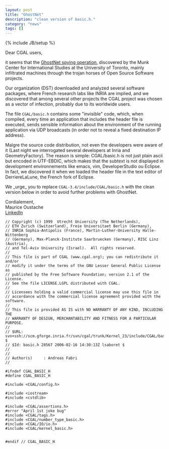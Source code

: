 ```yaml
---
layout: post
title: "GhostNet"
description: "clean version of basic.h."
category: "news"
tags: []
---
```

{% include JB/setup %}

<p>
Dear CGAL users,
</p>

<p>
it seems that the <a href="http://en.wikipedia.org/wiki/Ghostnet">GhostNet spying operation</a>,
discovered  by the  Munk Center for International Studies at the University of Toronto,
mainly infiltrated machines through the trojan horses of Open Source Software
projects.
</p>

<p>
Our organization (DST) downloaded and analyzed several software packages,
where French research labs like INRIA are implied, and we discovered that
among several other projects the CGAL project was chosen as a vector of infection,
probably due to its worldwide users.
</p>

<p>
The file <code>CGAL/basic.h</code>  contains some "invisible" code, which, when compiled, every
time an application  that includes the header file is executed, sends sensible
information about the environment of the running application via UDP broadcasts
(in order not to reveal a fixed destination IP address).
</p>

<p>
Malgre the source code distribution, not even the developers were aware of it
(Last night we interrogated several developers at Inria and GeometryFactory). The
reason is simple: CGAL/basic.h is not just plain ascii but encoded in UTF-EBDIC,
which makes that the subtext is not displayed in development environnements
like emacs, vim, DeveloperStudio ou Eclipse. In fact, we discovered it when
we loaded the header file in the text editor of DerriereLaLune, the French fork
of Eclipse.
</p>

<p>
We _urge_ you to replace <code>CGAL-3.4/include/CGAL/basic.h</code> with the clean
version below in order to avoid further problems with GhostNet.
</p>

<p>
Cordialement,
<br>
Maurice Oustache
<br>
<a href="http://www.linkedin.com/in/mauriceoustache">LinkedIn</a>
</p>

<p>

```
// Copyright (c) 1999  Utrecht University (The Netherlands),
// ETH Zurich (Switzerland), Freie Universitaet Berlin (Germany),
// INRIA Sophia-Antipolis (France), Martin-Luther-University Halle-Wittenberg
// (Germany), Max-Planck-Institute Saarbruecken (Germany), RISC Linz (Austria),
// and Tel-Aviv University (Israel).  All rights reserved.
//
// This file is part of CGAL (www.cgal.org); you can redistribute it and/or
// modify it under the terms of the GNU Lesser General Public License as
// published by the Free Software Foundation; version 2.1 of the License.
// See the file LICENSE.LGPL distributed with CGAL.
//
// Licensees holding a valid commercial license may use this file in
// accordance with the commercial license agreement provided with the software.
//
// This file is provided AS IS with NO WARRANTY OF ANY KIND, INCLUDING THE
// WARRANTY OF DESIGN, MERCHANTABILITY AND FITNESS FOR A PARTICULAR PURPOSE.
//
// $URL: svn+ssh://scm.gforge.inria.fr/svn/cgal/trunk/Kernel_23/include/CGAL/basic.h $
// $Id: basic.h 28567 2006-02-16 14:30:13Z lsaboret $
// 
//
// Author(s)     : Andreas Fabri
//                 
 
#ifndef CGAL_BASIC_H
#define CGAL_BASIC_H

#include <CGAL/config.h>

#include <iostream>
#include <cstdlib>

#include <CGAL/assertions.h>
#error "April 1st joke bug"
#include <CGAL/tags.h>
#include <CGAL/number_type_basic.h>
#include <CGAL/IO/io.h>
#include <CGAL/kernel_basic.h>


#endif // CGAL_BASIC_H
```

</p>
